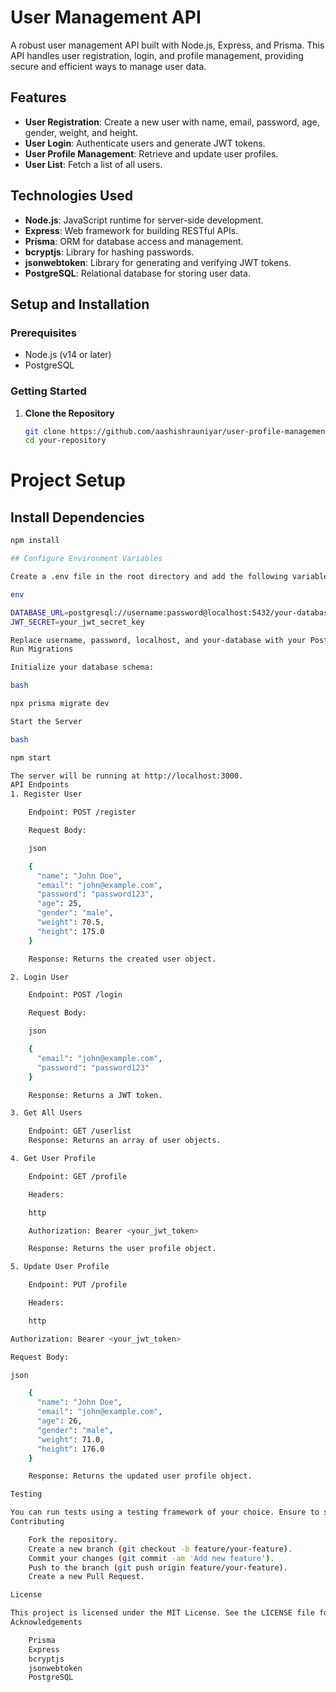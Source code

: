 # User Management API

A robust user management API built with Node.js, Express, and Prisma. This API handles user registration, login, and profile management, providing secure and efficient ways to manage user data.

## Features

- **User Registration**: Create a new user with name, email, password, age, gender, weight, and height.
- **User Login**: Authenticate users and generate JWT tokens.
- **User Profile Management**: Retrieve and update user profiles.
- **User List**: Fetch a list of all users.

## Technologies Used

- **Node.js**: JavaScript runtime for server-side development.
- **Express**: Web framework for building RESTful APIs.
- **Prisma**: ORM for database access and management.
- **bcryptjs**: Library for hashing passwords.
- **jsonwebtoken**: Library for generating and verifying JWT tokens.
- **PostgreSQL**: Relational database for storing user data.

## Setup and Installation

### Prerequisites

- Node.js (v14 or later)
- PostgreSQL

### Getting Started

1. **Clone the Repository**

   ```bash
   git clone https://github.com/aashishrauniyar/user-profile-management-api .git
   cd your-repository
# Project Setup

## Install Dependencies

```bash
npm install

## Configure Environment Variables

Create a .env file in the root directory and add the following variables:

env

DATABASE_URL=postgresql://username:password@localhost:5432/your-database
JWT_SECRET=your_jwt_secret_key

Replace username, password, localhost, and your-database with your PostgreSQL credentials and database name. Set your_jwt_secret_key to a strong secret key for JWT signing.
Run Migrations

Initialize your database schema:

bash

npx prisma migrate dev

Start the Server

bash

npm start

The server will be running at http://localhost:3000.
API Endpoints
1. Register User

    Endpoint: POST /register

    Request Body:

    json

    {
      "name": "John Doe",
      "email": "john@example.com",
      "password": "password123",
      "age": 25,
      "gender": "male",
      "weight": 70.5,
      "height": 175.0
    }

    Response: Returns the created user object.

2. Login User

    Endpoint: POST /login

    Request Body:

    json

    {
      "email": "john@example.com",
      "password": "password123"
    }

    Response: Returns a JWT token.

3. Get All Users

    Endpoint: GET /userlist
    Response: Returns an array of user objects.

4. Get User Profile

    Endpoint: GET /profile

    Headers:

    http

    Authorization: Bearer <your_jwt_token>

    Response: Returns the user profile object.

5. Update User Profile

    Endpoint: PUT /profile

    Headers:

    http

Authorization: Bearer <your_jwt_token>

Request Body:

json

    {
      "name": "John Doe",
      "email": "john@example.com",
      "age": 26,
      "gender": "male",
      "weight": 71.0,
      "height": 176.0
    }

    Response: Returns the updated user profile object.

Testing

You can run tests using a testing framework of your choice. Ensure to set up your test environment variables appropriately.
Contributing

    Fork the repository.
    Create a new branch (git checkout -b feature/your-feature).
    Commit your changes (git commit -am 'Add new feature').
    Push to the branch (git push origin feature/your-feature).
    Create a new Pull Request.

License

This project is licensed under the MIT License. See the LICENSE file for details.
Acknowledgements

    Prisma
    Express
    bcryptjs
    jsonwebtoken
    PostgreSQL

